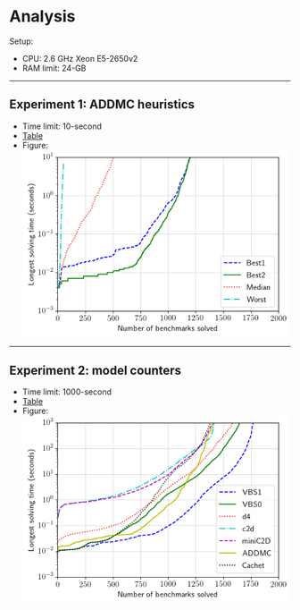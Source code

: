 # Analysis
Setup:
- CPU: 2.6 GHz Xeon E5-2650v2
- RAM limit: 24-GB

--------------------------------------------------------------------------------

## Experiment 1: ADDMC heuristics
- Time limit: 10-second
- [Table](./tables/exp1lin0.txt)
- Figure:  
  ![fig1](./figures/fig-exp1a-altogether.png)

--------------------------------------------------------------------------------

## Experiment 2: model counters
- Time limit: 1000-second
- [Table](./tables/exp2.txt)
- Figure:  
  ![fig2](./figures/fig-exp2-altogether.png)
